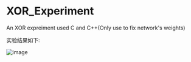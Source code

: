# XOR_Experiment
An XOR expreiment used C and C++(Only use to fix network's weights)


实验结果如下:


![image](https://github.com/hhhhc-da/XOR_Experiment/blob/deploy/pic.jpg)
